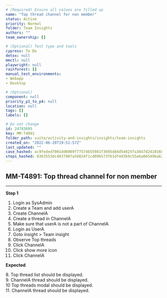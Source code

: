 ```yaml
---
# (Required) Ensure all values are filled up
name: "Top thread channel for non member"
status: Active
priority: Normal
folder: Team Insights
authors: ""
team_ownership: []

# (Optional) Test type and tools
cypress: To Do
detox: null
mmctl: null
playwright: null
rainforest: []
manual_test_environments: 
- Webapp
- Desktop

# (Optional)
component: null
priority_p1_to_p4: null
location: null
tags: []
labels: []

# Do not change
id: 24783695
key: MM-T4891
folder_path: suite/activity-and-insights/insights/team-insights
created_on: "2022-06-28T19:51:57Z"
last_updated: ""
case_hashed: ac9feded7001dd6009f77574b55981f3695d84d54825fa3847d2410168bfbbd1e7903be68cb118ac2efca92ba6e7274f
steps_hashed: 0363553dc4837907a59824f1cd09b573f61df4d3b9c55e6a06549ba6256d41c9b98481789dda17c21d0255e404dd3e18
---
```


## MM-T4891: Top thread channel for non member

---

**Step 1**

1. Login as SysAdmin
2. Create a Team and add userA
3. Create ChannelA
4. Create a thread in ChannelA
5. Make sure that userA is not a part of ChannelA
6. Login as UserA
7. Goto insight > Team insight 
8. Observe Top threads
9. Click ChannelA
10. Click show more icon
11. Click ChannelA

**Expected**

8\. Top thread list should be displayed.\
9\. ChannelA thread should be displayed.\
10 Top threads modal should be displayed.\
11\. ChannelA thread should be displayed.
